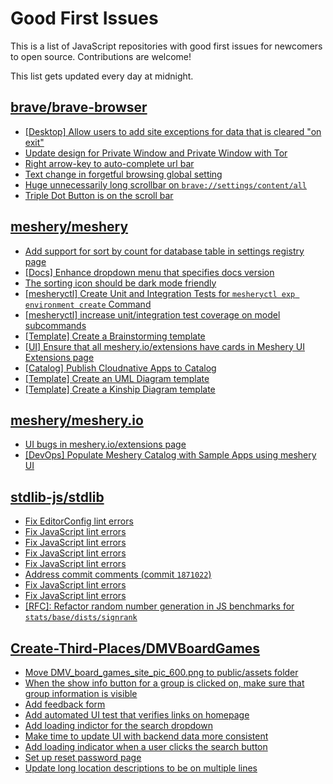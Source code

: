 # Good First Issues

This is a list of JavaScript repositories with good first issues for newcomers to open source. Contributions are welcome!

This list gets updated every day at midnight.

## [brave/brave-browser](https://github.com/brave/brave-browser)

- [[Desktop] Allow users to add site exceptions for data that is cleared "on exit"](https://github.com/brave/brave-browser/issues/10493)
- [Update design for Private Window and Private Window with Tor](https://github.com/brave/brave-browser/issues/44909)
- [Right arrow-key to auto-complete url bar](https://github.com/brave/brave-browser/issues/44927)
- [Text change in forgetful browsing global setting](https://github.com/brave/brave-browser/issues/30163)
- [Huge unnecessarily long scrollbar on `brave://settings/content/all`](https://github.com/brave/brave-browser/issues/44696)
- [Triple Dot Button is on the  scroll bar ](https://github.com/brave/brave-browser/issues/36298)

## [meshery/meshery](https://github.com/meshery/meshery)

- [Add support for sort by count for database table in settings registry page](https://github.com/meshery/meshery/issues/13958)
- [[Docs] Enhance dropdown menu that specifies docs version](https://github.com/meshery/meshery/issues/9227)
- [The sorting icon should be dark mode friendly](https://github.com/meshery/meshery/issues/13306)
- [[mesheryctl] Create Unit and Integration Tests for `mesheryctl exp environment create` Command](https://github.com/meshery/meshery/issues/12138)
- [[mesheryctl] increase unit/integration test coverage on model subcommands](https://github.com/meshery/meshery/issues/14042)
- [[Template] Create a Brainstorming template](https://github.com/meshery/meshery/issues/12503)
- [[UI] Ensure that all meshery.io/extensions have cards in Meshery UI Extensions page](https://github.com/meshery/meshery/issues/13623)
- [[Catalog] Publish Cloudnative Apps to Catalog](https://github.com/meshery/meshery/issues/9282)
- [[Template] Create an UML Diagram template](https://github.com/meshery/meshery/issues/12451)
- [[Template] Create a Kinship Diagram template](https://github.com/meshery/meshery/issues/12452)

## [meshery/meshery.io](https://github.com/meshery/meshery.io)

- [UI bugs in meshery.io/extensions page](https://github.com/meshery/meshery.io/issues/2084)
- [[DevOps] Populate Meshery Catalog with Sample Apps using meshery UI](https://github.com/meshery/meshery.io/issues/1699)

## [stdlib-js/stdlib](https://github.com/stdlib-js/stdlib)

- [Fix EditorConfig lint errors](https://github.com/stdlib-js/stdlib/issues/6901)
- [Fix JavaScript lint errors](https://github.com/stdlib-js/stdlib/issues/6704)
- [Fix JavaScript lint errors](https://github.com/stdlib-js/stdlib/issues/6716)
- [Fix JavaScript lint errors](https://github.com/stdlib-js/stdlib/issues/6826)
- [Fix JavaScript lint errors](https://github.com/stdlib-js/stdlib/issues/6762)
- [Address commit comments (commit `1871022`)](https://github.com/stdlib-js/stdlib/issues/6713)
- [Fix JavaScript lint errors](https://github.com/stdlib-js/stdlib/issues/6603)
- [Fix JavaScript lint errors](https://github.com/stdlib-js/stdlib/issues/6577)
- [[RFC]: Refactor random number generation in JS benchmarks for `stats/base/dists/signrank`](https://github.com/stdlib-js/stdlib/issues/4986)

## [Create-Third-Places/DMVBoardGames](https://github.com/Create-Third-Places/DMVBoardGames)

- [Move DMV_board_games_site_pic_600.png to public/assets folder](https://github.com/Create-Third-Places/DMVBoardGames/issues/272)
- [When the show info button for a group is clicked on, make sure that group information is visible](https://github.com/Create-Third-Places/DMVBoardGames/issues/260)
- [Add feedback form](https://github.com/Create-Third-Places/DMVBoardGames/issues/182)
- [Add automated UI test that verifies links on homepage](https://github.com/Create-Third-Places/DMVBoardGames/issues/241)
- [Add loading indictor for the search dropdown](https://github.com/Create-Third-Places/DMVBoardGames/issues/238)
- [Make time to update UI with backend data more consistent](https://github.com/Create-Third-Places/DMVBoardGames/issues/237)
- [Add loading indicator when a user clicks the search button](https://github.com/Create-Third-Places/DMVBoardGames/issues/236)
- [Set up reset password page](https://github.com/Create-Third-Places/DMVBoardGames/issues/218)
- [Update long location descriptions to be on multiple lines](https://github.com/Create-Third-Places/DMVBoardGames/issues/201)


